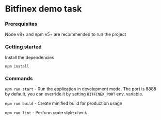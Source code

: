 # Bitfinex demo task

### Prerequisites
Node v8+ and npm v5+ are recommended to run the project
 
### Getting started
Install the dependencies

`npm install`

### Commands
`npm run start` - Run the application in development mode. The port is 8888 by default, you can override it by setting 
`BITFINEX_PORT` env. variable.

`npm run build` - Create minified build for production usage

`npm run lint` - Perform code style check